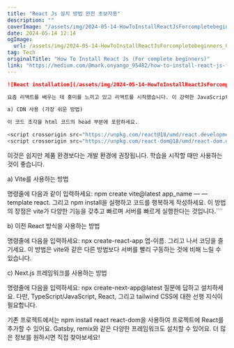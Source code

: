 ```yaml
---
title: "React Js 설치 방법 완전 초보자용"
description: ""
coverImage: "/assets/img/2024-05-14-HowToInstallReactJsForcompletebeginners_0.png"
date: 2024-05-14 12:14
ogImage: 
  url: /assets/img/2024-05-14-HowToInstallReactJsForcompletebeginners_0.png
tag: Tech
originalTitle: "How To Install React Js (For complete beginners)"
link: "https://medium.com/@mark.onyango_95482/how-to-install-react-js-for-complete-beginners-5301613c90fb"
---
```



```markdown
![React installation](/assets/img/2024-05-14-HowToInstallReactJsForcompletebeginners_0.png)

요즘 리액트를 배우는 데 흥미를 느끼고 있고 리액트를 시작했습니다. 이 강력한 JavaScript 프레임워크를 사용하는 첫 번째 단계는 무엇일까요? React를 설치하기 전에 먼저 Node를 설치해야 합니다. 프로세스는 node 웹 사이트를 방문하고 최신 지원 버전을 다운로드하는 것만큼 간단합니다. Node가 필요한 이유가 궁금하다면, Node.js는 서버 측에서 JavaScript를 실행할 수 있는 JavaScript 런타임 환경입니다 (나중에 이에 대한 자세한 기사를 쓸 것입니다). 그 후 명령줄로 이동하여 명령줄이 익숙하지 않은 경우를 대비해 검색할 수 있습니다. React를 설치하는 방법에는 여러 가지가 있습니다:

a) CDN 사용 (가장 쉬운 방법)

이 코드 조각을 html 코드의 head 부분에 포함하세요.
```



```js
<script crossorigin src="https://unpkg.com/react@18/umd/react.development.js"></script>
<script crossorigin src="https://unpkg.com/react-dom@18/umd/react-dom.development.js"></script>
```

이것은 쉽지만 제품 환경보다는 개발 환경에 권장됩니다. 학습을 시작할 때만 사용하는 것이 좋습니다.

a) Vite를 사용하는 방법

명령줄에 다음과 같이 입력하세요: npm create vite@latest app_name — — template react. 그리고 npm install을 실행하고 코드를 행복하게 작성하세요. 이 방법의 장점은 vite가 다양한 기능을 갖추고 빠르며 서버를 빠르게 실행한다는 것입니다.```



b) 이전 React 방식을 사용하는 방법

명령줄에 다음을 입력하세요: npx create-react-app 앱-이름. 그리고 나서 코딩을 즐기세요. 이 방법은 vite와 같은 다른 방법보다 서버를 빨리 구동하는 것에 비해 느릴 수 있습니다.

c) Next.js 프레임워크를 사용하는 방법

명령줄에 다음을 입력하세요: npx create-next-app@latest 질문에 답하고 설치하세요. 다만, TypeScript/JavaScript, React, 그리고 tailwind CSS에 대한 선행 지식이 필요합니다.



기존 프로젝트에서는 npm install react react-dom을 사용하여 프로젝트에 React를 추가할 수 있어요. Gatsby, remix와 같은 다양한 프레임워크도 설치할 수 있어요. 더 많은 정보를 원하시면 직접 찾아보세요!